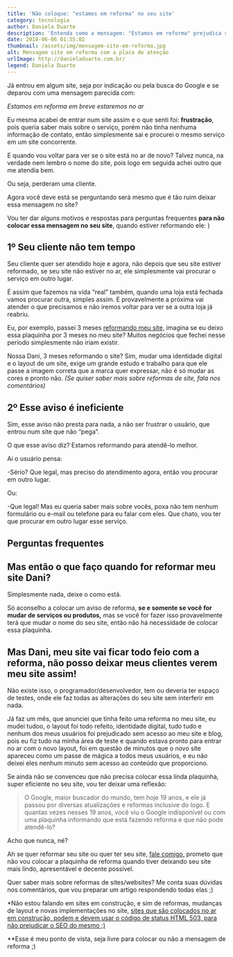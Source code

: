 ```yaml
---
title: 'Não coloque: "estamos em reforma" no seu site'
category: tecnologia
author: Daniela Duarte
description: 'Entenda como a mensagem: "Estamos em reforma" prejudica seu negócio.'
date: 2018-06-06 01:55:02
thumbnail: /assets/img/mensagem-site-em-reforma.jpg
alt: Mensagem site em reforma com a placa de atenção
urlImage: http://danieladuarte.com.br/
legend: Daniela Duarte
---
```

Já entrou em algum site, seja por indicação ou pela busca do Google e se deparou com uma mensagem parecida com:

*Estamos em reforma em breve estaremos no ar*

Eu mesma acabei de entrar num site assim e o que senti foi: **frustração**, pois queria saber mais sobre o serviço, porém não tinha nenhuma informação de contato, então simplesmente sai e procurei o mesmo serviço em um site concorrente.

E quando vou voltar para ver se o site está no ar de novo? Talvez nunca, na verdade nem lembro o nome do site, pois logo em seguida achei outro que me atendia bem.

Ou seja, perderam uma cliente.

Agora você deve está se perguntando será mesmo que é tão ruim deixar essa mensagem no site?

Vou ter dar alguns motivos e respostas para perguntas frequentes **para não colocar essa mensagem no seu site**, quando estiver reformando ele: )

## 1º Seu cliente não tem tempo

Seu cliente quer ser atendido hoje e agora, não depois que seu site estiver reformado, se seu site não estiver no ar, ele simplesmente vai procurar o serviço em outro lugar.

É assim que fazemos na vida “real” também, quando uma loja está fechada vamos procurar outra, simples assim. E provavelmente a próxima vai atender o que precisamos e não iremos voltar para ver se a outra loja já reabriu.

Eu, por exemplo, passei 3 meses [reformando meu site,](http://danieladuarte.com.br/) imagina se eu deixo essa plaquinha por 3 meses no meu site? Muitos negócios que fechei nesse período simplesmente não iriam existir.

Nossa Dani, 3 meses reformando o site? Sim, mudar uma identidade digital e o layout de um site, exige um grande estudo e trabalho para que ele passe a imagem correta que a marca quer expressar, não é só mudar as cores e pronto não. *(Se quiser saber mais sobre reformas de site, fala nos comentários)*

## 2º Esse aviso é ineficiente

Sim, esse aviso não presta para nada, a não ser frustrar o usuário, que entrou num site que não “pega”.

O que esse aviso diz? Estamos reformando para atendê-lo melhor.

Ai o usuário pensa:

\-Sério? Que legal, mas preciso do atendimento agora, então vou procurar em outro lugar.

Ou:

\-Que legal! Mas eu queria saber mais sobre vocês, poxa não tem nenhum formulário ou e-mail ou telefone para eu falar com eles. Que chato, vou ter que procurar em outro lugar esse serviço.

## Perguntas frequentes

## Mas então o que faço quando for reformar meu site Dani?

Simplesmente nada, deixe o como está.

Só aconselho a colocar um aviso de reforma, **se e somente se você for mudar de serviços ou produtos,** mas se você for fazer isso provavelmente terá que mudar o nome do seu site, então não há necessidade de colocar essa plaquinha.

## Mas Dani, meu site vai ficar todo feio com a reforma, não posso deixar meus clientes verem meu site assim!

Não existe isso, o programador/desenvolvedor, tem ou deveria ter espaço de testes, onde ele faz todas as alterações do seu site sem interferir em nada.

Já faz um mês, que anunciei que tinha feito uma reforma no meu site, eu mudei tudoo, o layout foi todo refeito, identidade digital, tudo tudo e nenhum dos meus usuários foi prejudicado sem acesso ao meu site e blog, pois eu fiz tudo na minha área de teste e quando estava pronto para entrar no ar com o novo layout, foi em questão de minutos que o novo site apareceu como um passe de mágica a todos meus usuários, e eu não deixei eles nenhum minuto sem acesso ao conteúdo que proporciono.

Se ainda não se convenceu que não precisa colocar essa linda plaquinha, super eficiente no seu site, vou ter deixar uma reflexão:

> O Google, maior buscador do mundo, tem hoje 19 anos, e ele já passou por diversas atualizações e reformas inclusive do logo. E quantas vezes nesses 19 anos, você viu o Google indisponível ou com uma plaquinha informando que está fazendo reforma e que não pode atendê-lo?

Acho que nunca, né?

Ah se quer reformar seu site ou quer ter seu site, [fale comigo,](http://danieladuarte.com.br/fale-comigo) prometo que não vou colocar a plaquinha de reforma quando tiver deixando seu site mais lindo, apresentável e decente possível.

Quer saber mais sobre reformas de sites/websites? Me conta suas dúvidas nos comentários, que vou preparar um artigo respondendo todas elas ;)

\*Não estou falando em sites em construção, e sim de reformas, mudanças de layout e novas implementações no site, [sites que são colocados no ar em construção, podem e devem usar o código de status HTML 503, para não prejudicar o SEO do mesmo ;)](https://www.agenciamestre.com/seo/site-construcao-reconstrucao-e-agora/)

\*\*Esse é meu ponto de vista, seja livre para colocar ou não a mensagem de reforma ;)